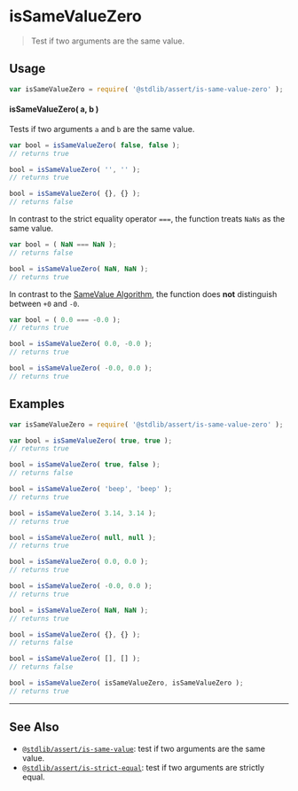 <!--

@license Apache-2.0

Copyright (c) 2018 The Stdlib Authors.

Licensed under the Apache License, Version 2.0 (the "License");
you may not use this file except in compliance with the License.
You may obtain a copy of the License at

   http://www.apache.org/licenses/LICENSE-2.0

Unless required by applicable law or agreed to in writing, software
distributed under the License is distributed on an "AS IS" BASIS,
WITHOUT WARRANTIES OR CONDITIONS OF ANY KIND, either express or implied.
See the License for the specific language governing permissions and
limitations under the License.

-->

# isSameValueZero

> Test if two arguments are the same value.

<section class="usage">

## Usage

```javascript
var isSameValueZero = require( '@stdlib/assert/is-same-value-zero' );
```

#### isSameValueZero( a, b )

Tests if two arguments `a` and `b` are the same value.

```javascript
var bool = isSameValueZero( false, false );
// returns true

bool = isSameValueZero( '', '' );
// returns true

bool = isSameValueZero( {}, {} );
// returns false
```

In contrast to the strict equality operator `===`, the function treats `NaNs` as the same value.

<!-- eslint-disable use-isnan -->

```javascript
var bool = ( NaN === NaN );
// returns false

bool = isSameValueZero( NaN, NaN );
// returns true
```

In contrast to the [SameValue Algorithm][@stdlib/assert/is-same-value], the function does **not** distinguish between `+0` and `-0`.

<!-- eslint-disable no-compare-neg-zero -->

```javascript
var bool = ( 0.0 === -0.0 );
// returns true

bool = isSameValueZero( 0.0, -0.0 );
// returns true

bool = isSameValueZero( -0.0, 0.0 );
// returns true
```

</section>

<!-- /.usage -->

<section class="notes">

</section>

<!-- /.notes -->

<section class="examples">

## Examples

<!-- eslint no-undef: "error" -->

```javascript
var isSameValueZero = require( '@stdlib/assert/is-same-value-zero' );

var bool = isSameValueZero( true, true );
// returns true

bool = isSameValueZero( true, false );
// returns false

bool = isSameValueZero( 'beep', 'beep' );
// returns true

bool = isSameValueZero( 3.14, 3.14 );
// returns true

bool = isSameValueZero( null, null );
// returns true

bool = isSameValueZero( 0.0, 0.0 );
// returns true

bool = isSameValueZero( -0.0, 0.0 );
// returns true

bool = isSameValueZero( NaN, NaN );
// returns true

bool = isSameValueZero( {}, {} );
// returns false

bool = isSameValueZero( [], [] );
// returns false

bool = isSameValueZero( isSameValueZero, isSameValueZero );
// returns true
```

</section>

<!-- /.examples -->

<!-- Section for related `stdlib` packages. Do not manually edit this section, as it is automatically populated. -->

<section class="related">

* * *

## See Also

-   <span class="package-name">[`@stdlib/assert/is-same-value`][@stdlib/assert/is-same-value]</span><span class="delimiter">: </span><span class="description">test if two arguments are the same value.</span>
-   <span class="package-name">[`@stdlib/assert/is-strict-equal`][@stdlib/assert/is-strict-equal]</span><span class="delimiter">: </span><span class="description">test if two arguments are strictly equal.</span>

</section>

<!-- /.related -->

<!-- Section for all links. Make sure to keep an empty line after the `section` element and another before the `/section` close. -->

<section class="links">

<!-- <related-links> -->

[@stdlib/assert/is-same-value]: https://github.com/stdlib-js/assert/tree/main/is-same-value

[@stdlib/assert/is-strict-equal]: https://github.com/stdlib-js/assert/tree/main/is-strict-equal

<!-- </related-links> -->

</section>

<!-- /.links -->
